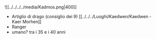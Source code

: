 ![[../../../../media/Kadmos.png|400]]
- Artiglio di drago (consiglio dei 9) [[../../../Luoghi/Kaedwen/Kaedwen - Kaer Morhen]] 
- Ranger
- umano? tra i 35 e i 40 anni